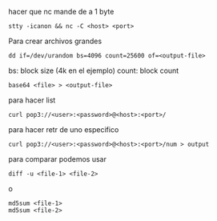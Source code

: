 hacer que nc mande de a 1 byte
```
stty -icanon && nc -C <host> <port>
```

Para crear archivos grandes
```
dd if=/dev/urandom bs=4096 count=25600 of=<output-file>
```
bs: block size (4k en el ejemplo)
count: block count

```
base64 <file> > <output-file>
```

para hacer list
```
curl pop3://<user>:<password>@<host>:<port>/
```

para hacer retr de uno especifico
```
curl pop3://<user>:<password>@<host>:<port>/num > output
```

para comparar podemos usar
```
diff -u <file-1> <file-2>
```
o
```
md5sum <file-1>
md5sum <file-2>
```
